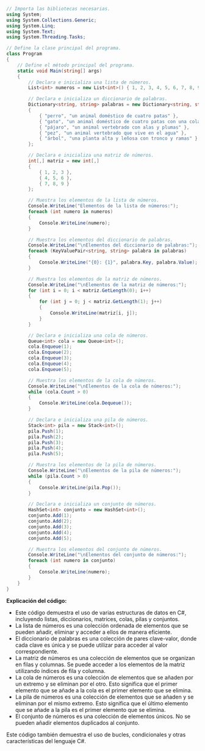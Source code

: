 ```c#
// Importa las bibliotecas necesarias.
using System;
using System.Collections.Generic;
using System.Linq;
using System.Text;
using System.Threading.Tasks;

// Define la clase principal del programa.
class Program
{
    // Define el método principal del programa.
    static void Main(string[] args)
    {
        // Declara e inicializa una lista de números.
        List<int> numeros = new List<int>() { 1, 2, 3, 4, 5, 6, 7, 8, 9, 10 };

        // Declara e inicializa un diccionario de palabras.
        Dictionary<string, string> palabras = new Dictionary<string, string>()
        {
            { "perro", "un animal doméstico de cuatro patas" },
            { "gato", "un animal doméstico de cuatro patas con una cola larga" },
            { "pájaro", "un animal vertebrado con alas y plumas" },
            { "pez", "un animal vertebrado que vive en el agua" },
            { "árbol", "una planta alta y leñosa con tronco y ramas" }
        };

        // Declara e inicializa una matriz de números.
        int[,] matriz = new int[,]
        {
            { 1, 2, 3 },
            { 4, 5, 6 },
            { 7, 8, 9 }
        };

        // Muestra los elementos de la lista de números.
        Console.WriteLine("Elementos de la lista de números:");
        foreach (int numero in numeros)
        {
            Console.WriteLine(numero);
        }

        // Muestra los elementos del diccionario de palabras.
        Console.WriteLine("\nElementos del diccionario de palabras:");
        foreach (KeyValuePair<string, string> palabra in palabras)
        {
            Console.WriteLine("{0}: {1}", palabra.Key, palabra.Value);
        }

        // Muestra los elementos de la matriz de números.
        Console.WriteLine("\nElementos de la matriz de números:");
        for (int i = 0; i < matriz.GetLength(0); i++)
        {
            for (int j = 0; j < matriz.GetLength(1); j++)
            {
                Console.WriteLine(matriz[i, j]);
            }
        }

        // Declara e inicializa una cola de números.
        Queue<int> cola = new Queue<int>();
        cola.Enqueue(1);
        cola.Enqueue(2);
        cola.Enqueue(3);
        cola.Enqueue(4);
        cola.Enqueue(5);

        // Muestra los elementos de la cola de números.
        Console.WriteLine("\nElementos de la cola de números:");
        while (cola.Count > 0)
        {
            Console.WriteLine(cola.Dequeue());
        }

        // Declara e inicializa una pila de números.
        Stack<int> pila = new Stack<int>();
        pila.Push(1);
        pila.Push(2);
        pila.Push(3);
        pila.Push(4);
        pila.Push(5);

        // Muestra los elementos de la pila de números.
        Console.WriteLine("\nElementos de la pila de números:");
        while (pila.Count > 0)
        {
            Console.WriteLine(pila.Pop());
        }

        // Declara e inicializa un conjunto de números.
        HashSet<int> conjunto = new HashSet<int>();
        conjunto.Add(1);
        conjunto.Add(2);
        conjunto.Add(3);
        conjunto.Add(4);
        conjunto.Add(5);

        // Muestra los elementos del conjunto de números.
        Console.WriteLine("\nElementos del conjunto de números:");
        foreach (int numero in conjunto)
        {
            Console.WriteLine(numero);
        }
    }
}
```

**Explicación del código:**

* Este código demuestra el uso de varias estructuras de datos en C#, incluyendo listas, diccionarios, matrices, colas, pilas y conjuntos.
* La lista de números es una colección ordenada de elementos que se pueden añadir, eliminar y acceder a ellos de manera eficiente.
* El diccionario de palabras es una colección de pares clave-valor, donde cada clave es única y se puede utilizar para acceder al valor correspondiente.
* La matriz de números es una colección de elementos que se organizan en filas y columnas. Se puede acceder a los elementos de la matriz utilizando índices de fila y columna.
* La cola de números es una colección de elementos que se añaden por un extremo y se eliminan por el otro. Esto significa que el primer elemento que se añade a la cola es el primer elemento que se elimina.
* La pila de números es una colección de elementos que se añaden y se eliminan por el mismo extremo. Esto significa que el último elemento que se añade a la pila es el primer elemento que se elimina.
* El conjunto de números es una colección de elementos únicos. No se pueden añadir elementos duplicados al conjunto.

Este código también demuestra el uso de bucles, condicionales y otras características del lenguaje C#.